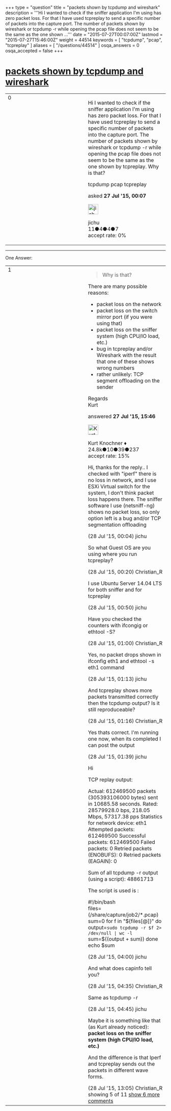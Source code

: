+++
type = "question"
title = "packets shown by tcpdump and wireshark"
description = '''Hi I wanted to check if the sniffer application I&#x27;m using has zero packet loss. For that I have used tcpreplay to send a specific number of packets into the capture port. The number of packets shown by wireshark or tcpdump -r while opening the pcap file does not seem to be the same as the one shown ...'''
date = "2015-07-27T00:07:00Z"
lastmod = "2015-07-27T15:46:00Z"
weight = 44514
keywords = [ "tcpdump", "pcap", "tcpreplay" ]
aliases = [ "/questions/44514" ]
osqa_answers = 0
osqa_accepted = false
+++

<div class="headNormal">

# [packets shown by tcpdump and wireshark](/questions/44514/packets-shown-by-tcpdump-and-wireshark)

</div>

<div id="main-body">

<div id="askform">

<table id="question-table" style="width:100%;"><colgroup><col style="width: 50%" /><col style="width: 50%" /></colgroup><tbody><tr class="odd"><td style="width: 30px; vertical-align: top"><div class="vote-buttons"><div id="post-44514-score" class="post-score" title="current number of votes">0</div><div id="favorite-count" class="favorite-count"></div></div></td><td><div id="item-right"><div class="question-body"><p>Hi I wanted to check if the sniffer application I'm using has zero packet loss. For that I have used tcpreplay to send a specific number of packets into the capture port. The number of packets shown by wireshark or tcpdump -r while opening the pcap file does not seem to be the same as the one shown by tcpreplay. Why is that?</p></div><div id="question-tags" class="tags-container tags">tcpdump pcap tcpreplay</div><div id="question-controls" class="post-controls"></div><div class="post-update-info-container"><div class="post-update-info post-update-info-user"><p>asked <strong>27 Jul '15, 00:07</strong></p><img src="https://secure.gravatar.com/avatar/5bf5e940f9cb50a96c3ee06e808e5eb5?s=32&amp;d=identicon&amp;r=g" class="gravatar" width="32" height="32" alt="jichu&#39;s gravatar image" /><p>jichu<br />
<span class="score" title="11 reputation points">11</span><span title="4 badges"><span class="badge1">●</span><span class="badgecount">4</span></span><span title="4 badges"><span class="silver">●</span><span class="badgecount">4</span></span><span title="7 badges"><span class="bronze">●</span><span class="badgecount">7</span></span><br />
<span class="accept_rate" title="Rate of the user&#39;s accepted answers">accept rate:</span> <span title="jichu has no accepted answers">0%</span></p></div></div><div id="comments-container-44514" class="comments-container"></div><div id="comment-tools-44514" class="comment-tools"></div><div class="clear"></div><div id="comment-44514-form-container" class="comment-form-container"></div><div class="clear"></div></div></td></tr></tbody></table>

------------------------------------------------------------------------

<div class="tabBar">

<span id="sort-top"></span>

<div class="headQuestions">

One Answer:

</div>

</div>

<span id="44549"></span>

<div id="answer-container-44549" class="answer">

<table style="width:100%;"><colgroup><col style="width: 50%" /><col style="width: 50%" /></colgroup><tbody><tr class="odd"><td style="width: 30px; vertical-align: top"><div class="vote-buttons"><div id="post-44549-score" class="post-score" title="current number of votes">1</div></div></td><td><div class="item-right"><div class="answer-body"><blockquote><p>Why is that?</p></blockquote><p>There are many possible reasons:</p><ul><li>packet loss on the network</li><li>packet loss on the switch mirror port (if you were using that)</li><li>packet loss on the sniffer system (high CPU/IO load, etc.)</li><li>bug in tcpreplay and/or Wireshark with the result that one of these shows wrong numbers</li><li>rather unlikely: TCP segment offloading on the sender</li></ul><p>Regards<br />
Kurt</p></div><div class="answer-controls post-controls"></div><div class="post-update-info-container"><div class="post-update-info post-update-info-user"><p>answered <strong>27 Jul '15, 15:46</strong></p><img src="https://secure.gravatar.com/avatar/23b7bf5b13bc2c98b2e8aa9869ca5d75?s=32&amp;d=identicon&amp;r=g" class="gravatar" width="32" height="32" alt="Kurt%20Knochner&#39;s gravatar image" /><p>Kurt Knochner ♦<br />
<span class="score" title="24767 reputation points"><span>24.8k</span></span><span title="10 badges"><span class="badge1">●</span><span class="badgecount">10</span></span><span title="39 badges"><span class="silver">●</span><span class="badgecount">39</span></span><span title="237 badges"><span class="bronze">●</span><span class="badgecount">237</span></span><br />
<span class="accept_rate" title="Rate of the user&#39;s accepted answers">accept rate:</span> <span title="Kurt Knochner has 344 accepted answers">15%</span> </br></p></div></div><div id="comments-container-44549" class="comments-container"><span id="44551"></span><div id="comment-44551" class="comment"><div id="post-44551-score" class="comment-score"></div><div class="comment-text"><p>Hi, thanks for the reply.. I checked with "iperf" there is no loss in network, and I use ESXi Virtual switch for the system, I don't think packet loss happens there. The sniffer software I use (netsniff-ng) shows no packet loss, so only option left is a bug and/or TCP segmentation offloading</p></div><div id="comment-44551-info" class="comment-info"><span class="comment-age">(28 Jul '15, 00:04)</span> jichu</div></div><span id="44552"></span><div id="comment-44552" class="comment"><div id="post-44552-score" class="comment-score"></div><div class="comment-text"><p>So what Guest OS are you using where you run tcpreplay?</p></div><div id="comment-44552-info" class="comment-info"><span class="comment-age">(28 Jul '15, 00:20)</span> Christian_R</div></div><span id="44553"></span><div id="comment-44553" class="comment"><div id="post-44553-score" class="comment-score"></div><div class="comment-text"><p>I use Ubuntu Server 14.04 LTS for both sniffer and for tcpreplay</p></div><div id="comment-44553-info" class="comment-info"><span class="comment-age">(28 Jul '15, 00:50)</span> jichu</div></div><span id="44554"></span><div id="comment-44554" class="comment"><div id="post-44554-score" class="comment-score"></div><div class="comment-text"><p>Have you checked the counters with ifcongig or ethtool -S?</p></div><div id="comment-44554-info" class="comment-info"><span class="comment-age">(28 Jul '15, 01:00)</span> Christian_R</div></div><span id="44555"></span><div id="comment-44555" class="comment"><div id="post-44555-score" class="comment-score"></div><div class="comment-text"><p>Yes, no packet drops shown in ifconfig eth1 and ethtool -s eth1 command</p></div><div id="comment-44555-info" class="comment-info"><span class="comment-age">(28 Jul '15, 01:13)</span> jichu</div></div><span id="44556"></span><div id="comment-44556" class="comment not_top_scorer"><div id="post-44556-score" class="comment-score"></div><div class="comment-text"><p>And tcpreplay shows more packets transmitted correctly then the tcpdump output? Is it still reproduceable?</p></div><div id="comment-44556-info" class="comment-info"><span class="comment-age">(28 Jul '15, 01:16)</span> Christian_R</div></div><span id="44557"></span><div id="comment-44557" class="comment not_top_scorer"><div id="post-44557-score" class="comment-score"></div><div class="comment-text"><p>Yes thats correct. I'm running one now, when its completed I can post the output</p></div><div id="comment-44557-info" class="comment-info"><span class="comment-age">(28 Jul '15, 01:39)</span> jichu</div></div><span id="44559"></span><div id="comment-44559" class="comment not_top_scorer"><div id="post-44559-score" class="comment-score"></div><div class="comment-text"><p>Hi</p><p>TCP replay output:</p><p>Actual: 612469500 packets (305393106000 bytes) sent in 10685.58 seconds. Rated: 28579928.0 bps, 218.05 Mbps, 57317.38 pps Statistics for network device: eth1 Attempted packets: 612469500 Successful packets: 612469500 Failed packets: 0 Retried packets (ENOBUFS): 0 Retried packets (EAGAIN): 0</p><p>Sum of all tcpdump -r output (using a script): 48861713</p><p>The script is used is :</p><p>#!/bin/bash<br />
files=(/share/capture/job2/*.pcap) sum=0 for f in "${files[@]}" do output=<code>sudo tcpdump -r $f 2&gt; /dev/null | wc -l</code> sum=$((output + sum)) done echo $sum</p></div><div id="comment-44559-info" class="comment-info"><span class="comment-age">(28 Jul '15, 04:00)</span> jichu</div></div><span id="44560"></span><div id="comment-44560" class="comment not_top_scorer"><div id="post-44560-score" class="comment-score"></div><div class="comment-text"><p>And what does capinfo tell you?</p></div><div id="comment-44560-info" class="comment-info"><span class="comment-age">(28 Jul '15, 04:35)</span> Christian_R</div></div><span id="44561"></span><div id="comment-44561" class="comment not_top_scorer"><div id="post-44561-score" class="comment-score"></div><div class="comment-text"><p>Same as tcpdump -r</p></div><div id="comment-44561-info" class="comment-info"><span class="comment-age">(28 Jul '15, 04:45)</span> jichu</div></div><span id="44575"></span><div id="comment-44575" class="comment not_top_scorer"><div id="post-44575-score" class="comment-score"></div><div class="comment-text"><p>Maybe it is something like that (as Kurt already noticed): <strong>packet loss on the sniffer system (high CPU/IO load, etc.)</strong></p><p>And the difference is that Iperf and tcpreplay sends out the packets in different wave forms.</p></div><div id="comment-44575-info" class="comment-info"><span class="comment-age">(28 Jul '15, 13:05)</span> Christian_R</div></div></div><div id="comment-tools-44549" class="comment-tools"><span class="comments-showing"> showing 5 of 11 </span> <a href="#" class="show-all-comments-link">show 6 more comments</a></div><div class="clear"></div><div id="comment-44549-form-container" class="comment-form-container"></div><div class="clear"></div></div></td></tr></tbody></table>

</div>

<div class="paginator-container-left">

</div>

</div>

</div>


